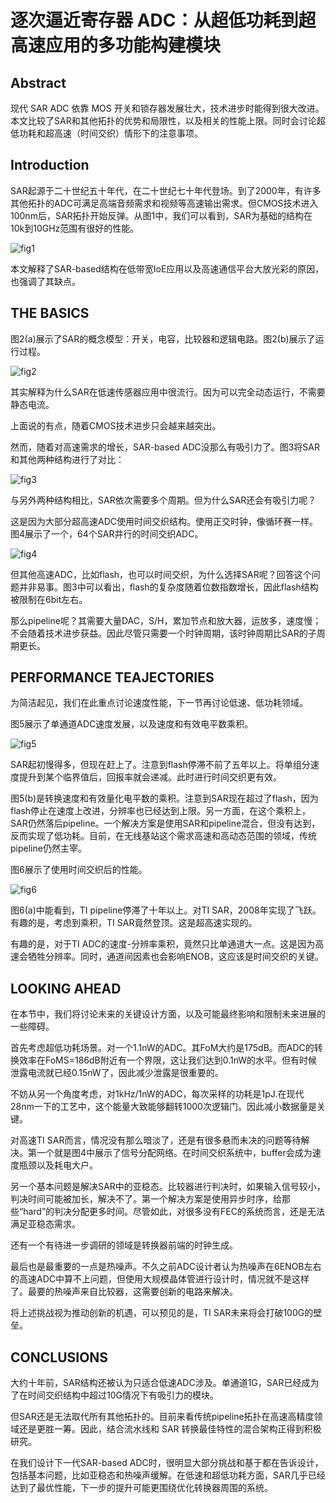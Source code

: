 # 逐次逼近寄存器 ADC：从超低功耗到超高速应用的多功能构建模块

## Abstract

现代 SAR ADC 依靠 MOS 开关和锁存器发展壮大，技术进步时能得到很大改进。本文比较了SAR和其他拓扑的优势和局限性，以及相关的性能上限。同时会讨论超低功耗和超高速（时间交织）情形下的注意事项。

## Introduction

SAR起源于二十世纪五十年代，在二十世纪七十年代登场。到了2000年，有许多其他拓扑的ADC可满足高端音频需求和视频等高速输出需求。但CMOS技术进入100nm后，SAR拓扑开始反弹。从图1中，我们可以看到，SAR为基础的结构在10k到10GHz范围有很好的性能。

![fig1](fig1.png)

本文解释了SAR-based结构在低带宽IoE应用以及高速通信平台大放光彩的原因，也强调了其缺点。

## THE BASICS

图2(a)展示了SAR的概念模型：开关，电容，比较器和逻辑电路。图2(b)展示了运行过程。

![fig2](fig2.png)

其实解释为什么SAR在低速传感器应用中很流行。因为可以完全动态运行，不需要静态电流。

上面说的有点，随着CMOS技术进步只会越来越突出。

然而，随着对高速需求的增长，SAR-based ADC没那么有吸引力了。图3将SAR和其他两种结构进行了对比：

![fig3](fig3.png)

与另外两种结构相比，SAR依次需要多个周期。但为什么SAR还会有吸引力呢？

这是因为大部分超高速ADC使用时间交织结构。使用正交时钟，像循环赛一样。图4展示了一个，64个SAR并行的时间交织ADC。

![fig4](fig4.png)

但其他高速ADC，比如flash，也可以时间交织，为什么选择SAR呢？回答这个问题并非易事。图3中可以看出，flash的复杂度随着位数指数增长，因此flash结构被限制在6bit左右。

那么pipeline呢？其需要大量DAC，S/H，累加节点和放大器，运放多，速度慢；不会随着技术进步获益。因此尽管只需要一个时钟周期，该时钟周期比SAR的子周期更长。

## PERFORMANCE TEAJECTORIES

为简洁起见，我们在此重点讨论速度性能，下一节再讨论低速、低功耗领域。

图5展示了单通道ADC速度发展，以及速度和有效电平数乘积。

![fig5](fig5.png)

SAR起初慢得多，但现在赶上了。注意到flash停滞不前了五年以上。将单组分速度提升到某个临界值后，回报率就会递减。此时进行时间交织更有效。

图5(b)是转换速度和有效量化电平数的乘积。注意到SAR现在超过了flash，因为flash停止在速度上改进，分辨率也已经达到上限。另一方面，在这个乘积上，SAR仍然落后pipeline。一个解决方案是使用SAR和pipeline混合，但没有达到，反而实现了低功耗。目前，在无线基站这个需求高速和高动态范围的领域，传统pipeline仍然主宰。

图6展示了使用时间交织后的性能。

![fig6](fig6.png)

图6(a)中能看到，TI pipeline停滞了十年以上。对TI SAR，2008年实现了飞跃。有趣的是，考虑到乘积，TI SAR竟然登顶。这是超高速实现的。

有趣的是，对于TI ADC的速度-分辨率乘积，竟然只比单通道大一点。这是因为高速会牺牲分辨率。同时，通道间因素也会影响ENOB，这应该是时间交织的关键。

## LOOKING AHEAD

在本节中，我们将讨论未来的关键设计方面，以及可能最终影响和限制未来进展的一些障碍。

首先考虑超低功耗场景。对一个1.1nW的ADC。其FoM大约是175dB。而ADC的转换效率在FoMS=186dB附近有一个界限，这让我们达到0.1nW的水平。但有时候泄露电流就已经0.15nW了，因此减少泄露是很重要的。

不妨从另一个角度考虑，对1kHz/1nW的ADC，每次采样的功耗是1pJ.在现代28nm一下的工艺中，这个能量大致能够翻转1000次逻辑门。因此减小数据量是关键。

对高速TI SAR而言，情况没有那么暗淡了，还是有很多悬而未决的问题等待解决。第一个就是图4中展示了信号分配网络。在时间交织系统中，buffer会成为速度瓶颈以及耗电大户。

另一个基本问题是解决SAR中的亚稳态。比较器进行判决时，如果输入信号较小，判决时间可能被加长，解决不了。第一个解决方案是使用异步时序，给那些“hard”的判决分配更多时间。尽管如此，对很多没有FEC的系统而言，还是无法满足亚稳态需求。

还有一个有待进一步调研的领域是转换器前端的时钟生成。

最后也是最重要的一点是热噪声。不久之前ADC设计者认为热噪声在6ENOB左右的高速ADC中算不上问题，但使用大规模晶体管进行设计时，情况就不是这样了。最要的热噪声来自比较器，这需要创新的电路来解决。

将上述挑战视为推动创新的机遇，可以预见的是，TI SAR未来将会打破100G的壁垒。

## CONCLUSIONS

大约十年前，SAR结构还被认为只适合低速ADC涉及。单通道1G，SAR已经成为了在时间交织结构中超过10G情况下有吸引力的模块。

但SAR还是无法取代所有其他拓扑的。目前来看传统pipeline拓扑在高速高精度领域还是更胜一筹。因此，结合流水线和 SAR 转换最佳特性的混合架构正得到积极研究。

在我们设计下一代SAR-based ADC时，很明显大部分挑战和基于都在告诉设计，包括基本问题，比如亚稳态和热噪声缓解。在低速和超低功耗方面，SAR几乎已经达到了最优性能，下一步的提升可能更围绕优化转换器周围的系统。
